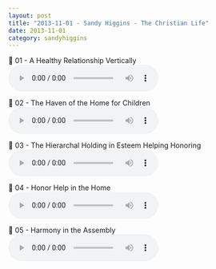```yaml
---
layout: post
title: "2013-11-01 - Sandy Higgins - The Christian Life"
date: 2013-11-01
category: sandyhiggins
---
```


<p>
🎵 01 - A Healthy Relationship Vertically <br>
<audio controls>
  <source src="https://archive.org/download/sandy-higgins-ministry-messages/2013-11-01%20-%20Sandy%20Higgins%20-%20The%20Christian%20Life/01-The-Christian-Life-A-Healthy-Relationship-Vertically.mp3" type="audio/mpeg">
  Your browser does not support the audio element.
</audio>
</p>
<p>
🎵 02 - The Haven of the Home for Children <br>
<audio controls>
  <source src="https://archive.org/download/sandy-higgins-ministry-messages/2013-11-01%20-%20Sandy%20Higgins%20-%20The%20Christian%20Life/02-The-Christian-Life-The-Haven-of-the-Home-for-Children.mp3" type="audio/mpeg">
  Your browser does not support the audio element.
</audio>
</p>
<p>
🎵 03 - The Hierarchal Holding in Esteem Helping Honoring <br>
<audio controls>
  <source src="https://archive.org/download/sandy-higgins-ministry-messages/2013-11-01%20-%20Sandy%20Higgins%20-%20The%20Christian%20Life/03-The-Christian-Life-The-Hierarchal-Holding-in-Esteem-Helping-Honoring.mp3" type="audio/mpeg">
  Your browser does not support the audio element.
</audio>
</p>
<p>
🎵 04 - Honor Help in the Home <br>
<audio controls>
  <source src="https://archive.org/download/sandy-higgins-ministry-messages/2013-11-01%20-%20Sandy%20Higgins%20-%20The%20Christian%20Life/04-The-Christian-Life-Honor-Help-in-the-Home.mp3" type="audio/mpeg">
  Your browser does not support the audio element.
</audio>
</p>
<p>
🎵 05 - Harmony in the Assembly <br>
<audio controls>
  <source src="https://archive.org/download/sandy-higgins-ministry-messages/2013-11-01%20-%20Sandy%20Higgins%20-%20The%20Christian%20Life/05-The-Christian-Life-Harmony-in-the-Assembly.mp3" type="audio/mpeg">
  Your browser does not support the audio element.
</audio>
</p>
